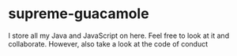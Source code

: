 # supreme-guacamole
I store all my Java and JavaScript on here. Feel free to look at it and collaborate. However, also take a look at the code of conduct
